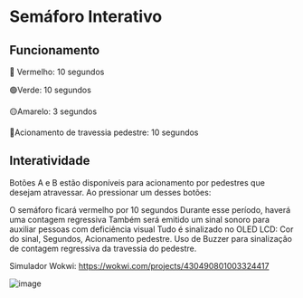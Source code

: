 <h1>Semáforo Interativo</h1>

<h2>Funcionamento</h2>

🔴 Vermelho: 10 segundos

🟢Verde: 10 segundos

🟡Amarelo: 3 segundos

🚫Acionamento de travessia pedestre: 10 segundos

<h2>Interatividade</h2>

Botões A e B estão disponíveis para acionamento por pedestres que desejam atravessar. Ao pressionar um desses botões:

O semáforo ficará vermelho por 10 segundos
Durante esse período, haverá uma contagem regressiva
Também será emitido um sinal sonoro para auxiliar pessoas com deficiência visual
Tudo é sinalizado no OLED LCD: Cor do sinal, Segundos, Acionamento pedestre.
Uso de Buzzer para sinalização de contagem regressiva da travessia do pedestre. 


Simulador Wokwi: https://wokwi.com/projects/430490801003324417

![image](https://github.com/user-attachments/assets/a9cc81d5-37bb-486f-b249-1e3c7123b1af)


